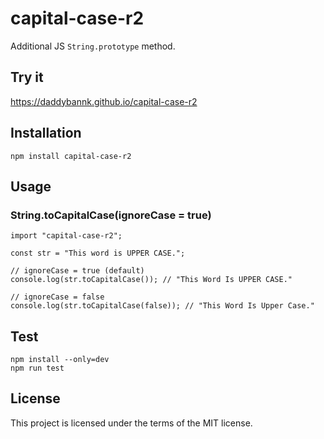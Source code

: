 # capital-case-r2

Additional JS `String.prototype` method.

## Try it

https://daddybannk.github.io/capital-case-r2

## Installation

```
npm install capital-case-r2
```

## Usage

### String.toCapitalCase(ignoreCase = true)

```
import "capital-case-r2";

const str = "This word is UPPER CASE.";

// ignoreCase = true (default)
console.log(str.toCapitalCase()); // "This Word Is UPPER CASE."

// ignoreCase = false
console.log(str.toCapitalCase(false)); // "This Word Is Upper Case."
```

## Test

```
npm install --only=dev
npm run test
```

## License

This project is licensed under the terms of the MIT license.
